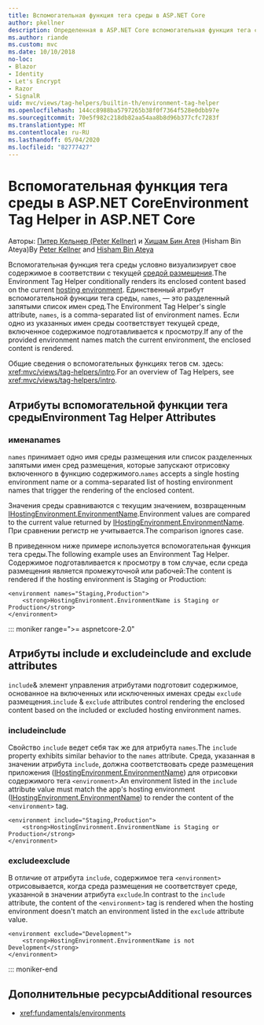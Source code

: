 ```yaml
---
title: Вспомогательная функция тега среды в ASP.NET Core
author: pkellner
description: Определенная в ASP.NET Core вспомогательная функция тега среды, включая все свойства
ms.author: riande
ms.custom: mvc
ms.date: 10/10/2018
no-loc:
- Blazor
- Identity
- Let's Encrypt
- Razor
- SignalR
uid: mvc/views/tag-helpers/builtin-th/environment-tag-helper
ms.openlocfilehash: 144cc8988ba5797265b38f0f7364f528e0dbb97e
ms.sourcegitcommit: 70e5f982c218db82aa54aa8b8d96b377cfc7283f
ms.translationtype: MT
ms.contentlocale: ru-RU
ms.lasthandoff: 05/04/2020
ms.locfileid: "82777427"
---
```

# <a name="environment-tag-helper-in-aspnet-core"></a><span data-ttu-id="9b516-103">Вспомогательная функция тега среды в ASP.NET Core</span><span class="sxs-lookup"><span data-stu-id="9b516-103">Environment Tag Helper in ASP.NET Core</span></span>

<span data-ttu-id="9b516-104">Авторы: [Питер Кельнер (Peter Kellner)](https://peterkellner.net) и [Хишам Бин Атея](https://twitter.com/hishambinateya) (Hisham Bin Ateya)</span><span class="sxs-lookup"><span data-stu-id="9b516-104">By [Peter Kellner](https://peterkellner.net) and [Hisham Bin Ateya](https://twitter.com/hishambinateya)</span></span>

<span data-ttu-id="9b516-105">Вспомогательная функция тега среды условно визуализирует свое содержимое в соответствии с текущей [средой размещения](xref:fundamentals/environments).</span><span class="sxs-lookup"><span data-stu-id="9b516-105">The Environment Tag Helper conditionally renders its enclosed content based on the current [hosting environment](xref:fundamentals/environments).</span></span> <span data-ttu-id="9b516-106">Единственный атрибут вспомогательной функции тега среды, `names`, — это разделенный запятыми список имен сред.</span><span class="sxs-lookup"><span data-stu-id="9b516-106">The Environment Tag Helper's single attribute, `names`, is a comma-separated list of environment names.</span></span> <span data-ttu-id="9b516-107">Если одно из указанных имен среды соответствует текущей среде, включенное содержимое подготавливается к просмотру.</span><span class="sxs-lookup"><span data-stu-id="9b516-107">If any of the provided environment names match the current environment, the enclosed content is rendered.</span></span>

<span data-ttu-id="9b516-108">Общие сведения о вспомогательных функциях тегов см. здесь: <xref:mvc/views/tag-helpers/intro>.</span><span class="sxs-lookup"><span data-stu-id="9b516-108">For an overview of Tag Helpers, see <xref:mvc/views/tag-helpers/intro>.</span></span>

## <a name="environment-tag-helper-attributes"></a><span data-ttu-id="9b516-109">Атрибуты вспомогательной функции тега среды</span><span class="sxs-lookup"><span data-stu-id="9b516-109">Environment Tag Helper Attributes</span></span>

### <a name="names"></a><span data-ttu-id="9b516-110">имена</span><span class="sxs-lookup"><span data-stu-id="9b516-110">names</span></span>

<span data-ttu-id="9b516-111">`names` принимает одно имя среды размещения или список разделенных запятыми имен сред размещения, которые запускают отрисовку включенного в функцию содержимого.</span><span class="sxs-lookup"><span data-stu-id="9b516-111">`names` accepts a single hosting environment name or a comma-separated list of hosting environment names that trigger the rendering of the enclosed content.</span></span>

<span data-ttu-id="9b516-112">Значения среды сравниваются с текущим значением, возвращенным [IHostingEnvironment.EnvironmentName](xref:Microsoft.AspNetCore.Hosting.IHostingEnvironment.EnvironmentName*).</span><span class="sxs-lookup"><span data-stu-id="9b516-112">Environment values are compared to the current value returned by [IHostingEnvironment.EnvironmentName](xref:Microsoft.AspNetCore.Hosting.IHostingEnvironment.EnvironmentName*).</span></span> <span data-ttu-id="9b516-113">При сравнении регистр не учитывается.</span><span class="sxs-lookup"><span data-stu-id="9b516-113">The comparison ignores case.</span></span>

<span data-ttu-id="9b516-114">В приведенном ниже примере используется вспомогательная функция тега среды.</span><span class="sxs-lookup"><span data-stu-id="9b516-114">The following example uses an Environment Tag Helper.</span></span> <span data-ttu-id="9b516-115">Содержимое подготавливается к просмотру в том случае, если среда размещения является промежуточной или рабочей:</span><span class="sxs-lookup"><span data-stu-id="9b516-115">The content is rendered if the hosting environment is Staging or Production:</span></span>

```cshtml
<environment names="Staging,Production">
    <strong>HostingEnvironment.EnvironmentName is Staging or Production</strong>
</environment>
```

::: moniker range=">= aspnetcore-2.0"

## <a name="include-and-exclude-attributes"></a><span data-ttu-id="9b516-116">Атрибуты include и exclude</span><span class="sxs-lookup"><span data-stu-id="9b516-116">include and exclude attributes</span></span>

<span data-ttu-id="9b516-117">`include`& элемент управления атрибутами подготовит содержимое, основанное на включенных или исключенных именах среды `exclude` размещения.</span><span class="sxs-lookup"><span data-stu-id="9b516-117">`include` & `exclude` attributes control rendering the enclosed content based on the included or excluded hosting environment names.</span></span>

### <a name="include"></a><span data-ttu-id="9b516-118">include</span><span class="sxs-lookup"><span data-stu-id="9b516-118">include</span></span>

<span data-ttu-id="9b516-119">Свойство `include` ведет себя так же для атрибута `names`.</span><span class="sxs-lookup"><span data-stu-id="9b516-119">The `include` property exhibits similar behavior to the `names` attribute.</span></span> <span data-ttu-id="9b516-120">Среда, указанная в значении атрибута `include`, должна соответствовать среде размещения приложения ([IHostingEnvironment.EnvironmentName](xref:Microsoft.AspNetCore.Hosting.IHostingEnvironment.EnvironmentName*)) для отрисовки содержимого тега `<environment>`.</span><span class="sxs-lookup"><span data-stu-id="9b516-120">An environment listed in the `include` attribute value must match the app's hosting environment ([IHostingEnvironment.EnvironmentName](xref:Microsoft.AspNetCore.Hosting.IHostingEnvironment.EnvironmentName*)) to render the content of the `<environment>` tag.</span></span>

```cshtml
<environment include="Staging,Production">
    <strong>HostingEnvironment.EnvironmentName is Staging or Production</strong>
</environment>
```

### <a name="exclude"></a><span data-ttu-id="9b516-121">exclude</span><span class="sxs-lookup"><span data-stu-id="9b516-121">exclude</span></span>

<span data-ttu-id="9b516-122">В отличие от атрибута `include`, содержимое тега `<environment>` отрисовывается, когда среда размещения не соответствует среде, указанной в значении атрибута `exclude`.</span><span class="sxs-lookup"><span data-stu-id="9b516-122">In contrast to the `include` attribute, the content of the `<environment>` tag is rendered when the hosting environment doesn't match an environment listed in the `exclude` attribute value.</span></span>

```cshtml
<environment exclude="Development">
    <strong>HostingEnvironment.EnvironmentName is not Development</strong>
</environment>
```

::: moniker-end

## <a name="additional-resources"></a><span data-ttu-id="9b516-123">Дополнительные ресурсы</span><span class="sxs-lookup"><span data-stu-id="9b516-123">Additional resources</span></span>

* <xref:fundamentals/environments>
